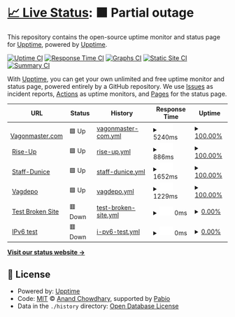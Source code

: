 # [📈 Live Status](https://demo.upptime.js.org): <!--live status--> **🟧 Partial outage**

This repository contains the open-source uptime monitor and status page for [Upptime](https://upptime.js.org), powered by [Upptime](https://github.com/upptime/upptime).

[![Uptime CI](https://github.com/upptime/upptime/workflows/Uptime%20CI/badge.svg)](https://github.com/upptime/upptime/actions?query=workflow%3A%22Uptime+CI%22)
[![Response Time CI](https://github.com/upptime/upptime/workflows/Response%20Time%20CI/badge.svg)](https://github.com/upptime/upptime/actions?query=workflow%3A%22Response+Time+CI%22)
[![Graphs CI](https://github.com/upptime/upptime/workflows/Graphs%20CI/badge.svg)](https://github.com/upptime/upptime/actions?query=workflow%3A%22Graphs+CI%22)
[![Static Site CI](https://github.com/upptime/upptime/workflows/Static%20Site%20CI/badge.svg)](https://github.com/upptime/upptime/actions?query=workflow%3A%22Static+Site+CI%22)
[![Summary CI](https://github.com/upptime/upptime/workflows/Summary%20CI/badge.svg)](https://github.com/upptime/upptime/actions?query=workflow%3A%22Summary+CI%22)

With [Upptime](https://upptime.js.org), you can get your own unlimited and free uptime monitor and status page, powered entirely by a GitHub repository. We use [Issues](https://github.com/upptime/upptime/issues) as incident reports, [Actions](https://github.com/upptime/upptime/actions) as uptime monitors, and [Pages](https://demo.upptime.js.org) for the status page.

<!--start: status pages-->
<!-- This summary is generated by Upptime (https://github.com/upptime/upptime) -->
<!-- Do not edit this manually, your changes will be overwritten -->
<!-- prettier-ignore -->
| URL | Status | History | Response Time | Uptime |
| --- | ------ | ------- | ------------- | ------ |
| <img alt="" src="https://icons.duckduckgo.com/ip3/www.vagonmaster.com.ico" height="13"> [Vagonmaster.com](https://www.vagonmaster.com) | 🟩 Up | [vagonmaster-com.yml](https://github.com/dmitry-pavlov-dunice/dunice-availability/commits/HEAD/history/vagonmaster-com.yml) | <details><summary><img alt="Response time graph" src="./graphs/vagonmaster-com/response-time-week.png" height="20"> 5240ms</summary><br><a href="https://demo.upptime.js.org/history/vagonmaster-com"><img alt="Response time 6265" src="https://img.shields.io/endpoint?url=https%3A%2F%2Fraw.githubusercontent.com%2Fdmitry-pavlov-dunice%2Fdunice-availability%2FHEAD%2Fapi%2Fvagonmaster-com%2Fresponse-time.json"></a><br><a href="https://demo.upptime.js.org/history/vagonmaster-com"><img alt="24-hour response time 4335" src="https://img.shields.io/endpoint?url=https%3A%2F%2Fraw.githubusercontent.com%2Fdmitry-pavlov-dunice%2Fdunice-availability%2FHEAD%2Fapi%2Fvagonmaster-com%2Fresponse-time-day.json"></a><br><a href="https://demo.upptime.js.org/history/vagonmaster-com"><img alt="7-day response time 5240" src="https://img.shields.io/endpoint?url=https%3A%2F%2Fraw.githubusercontent.com%2Fdmitry-pavlov-dunice%2Fdunice-availability%2FHEAD%2Fapi%2Fvagonmaster-com%2Fresponse-time-week.json"></a><br><a href="https://demo.upptime.js.org/history/vagonmaster-com"><img alt="30-day response time 7874" src="https://img.shields.io/endpoint?url=https%3A%2F%2Fraw.githubusercontent.com%2Fdmitry-pavlov-dunice%2Fdunice-availability%2FHEAD%2Fapi%2Fvagonmaster-com%2Fresponse-time-month.json"></a><br><a href="https://demo.upptime.js.org/history/vagonmaster-com"><img alt="1-year response time 6265" src="https://img.shields.io/endpoint?url=https%3A%2F%2Fraw.githubusercontent.com%2Fdmitry-pavlov-dunice%2Fdunice-availability%2FHEAD%2Fapi%2Fvagonmaster-com%2Fresponse-time-year.json"></a></details> | <details><summary><a href="https://demo.upptime.js.org/history/vagonmaster-com">100.00%</a></summary><a href="https://demo.upptime.js.org/history/vagonmaster-com"><img alt="All-time uptime 97.68%" src="https://img.shields.io/endpoint?url=https%3A%2F%2Fraw.githubusercontent.com%2Fdmitry-pavlov-dunice%2Fdunice-availability%2FHEAD%2Fapi%2Fvagonmaster-com%2Fuptime.json"></a><br><a href="https://demo.upptime.js.org/history/vagonmaster-com"><img alt="24-hour uptime 100.00%" src="https://img.shields.io/endpoint?url=https%3A%2F%2Fraw.githubusercontent.com%2Fdmitry-pavlov-dunice%2Fdunice-availability%2FHEAD%2Fapi%2Fvagonmaster-com%2Fuptime-day.json"></a><br><a href="https://demo.upptime.js.org/history/vagonmaster-com"><img alt="7-day uptime 100.00%" src="https://img.shields.io/endpoint?url=https%3A%2F%2Fraw.githubusercontent.com%2Fdmitry-pavlov-dunice%2Fdunice-availability%2FHEAD%2Fapi%2Fvagonmaster-com%2Fuptime-week.json"></a><br><a href="https://demo.upptime.js.org/history/vagonmaster-com"><img alt="30-day uptime 100.00%" src="https://img.shields.io/endpoint?url=https%3A%2F%2Fraw.githubusercontent.com%2Fdmitry-pavlov-dunice%2Fdunice-availability%2FHEAD%2Fapi%2Fvagonmaster-com%2Fuptime-month.json"></a><br><a href="https://demo.upptime.js.org/history/vagonmaster-com"><img alt="1-year uptime 97.68%" src="https://img.shields.io/endpoint?url=https%3A%2F%2Fraw.githubusercontent.com%2Fdmitry-pavlov-dunice%2Fdunice-availability%2FHEAD%2Fapi%2Fvagonmaster-com%2Fuptime-year.json"></a></details>
| <img alt="" src="https://icons.duckduckgo.com/ip3/rise-up.dunice.net.ico" height="13"> [Rise-Up](https://rise-up.dunice.net) | 🟩 Up | [rise-up.yml](https://github.com/dmitry-pavlov-dunice/dunice-availability/commits/HEAD/history/rise-up.yml) | <details><summary><img alt="Response time graph" src="./graphs/rise-up/response-time-week.png" height="20"> 886ms</summary><br><a href="https://demo.upptime.js.org/history/rise-up"><img alt="Response time 839" src="https://img.shields.io/endpoint?url=https%3A%2F%2Fraw.githubusercontent.com%2Fdmitry-pavlov-dunice%2Fdunice-availability%2FHEAD%2Fapi%2Frise-up%2Fresponse-time.json"></a><br><a href="https://demo.upptime.js.org/history/rise-up"><img alt="24-hour response time 809" src="https://img.shields.io/endpoint?url=https%3A%2F%2Fraw.githubusercontent.com%2Fdmitry-pavlov-dunice%2Fdunice-availability%2FHEAD%2Fapi%2Frise-up%2Fresponse-time-day.json"></a><br><a href="https://demo.upptime.js.org/history/rise-up"><img alt="7-day response time 886" src="https://img.shields.io/endpoint?url=https%3A%2F%2Fraw.githubusercontent.com%2Fdmitry-pavlov-dunice%2Fdunice-availability%2FHEAD%2Fapi%2Frise-up%2Fresponse-time-week.json"></a><br><a href="https://demo.upptime.js.org/history/rise-up"><img alt="30-day response time 863" src="https://img.shields.io/endpoint?url=https%3A%2F%2Fraw.githubusercontent.com%2Fdmitry-pavlov-dunice%2Fdunice-availability%2FHEAD%2Fapi%2Frise-up%2Fresponse-time-month.json"></a><br><a href="https://demo.upptime.js.org/history/rise-up"><img alt="1-year response time 839" src="https://img.shields.io/endpoint?url=https%3A%2F%2Fraw.githubusercontent.com%2Fdmitry-pavlov-dunice%2Fdunice-availability%2FHEAD%2Fapi%2Frise-up%2Fresponse-time-year.json"></a></details> | <details><summary><a href="https://demo.upptime.js.org/history/rise-up">100.00%</a></summary><a href="https://demo.upptime.js.org/history/rise-up"><img alt="All-time uptime 100.00%" src="https://img.shields.io/endpoint?url=https%3A%2F%2Fraw.githubusercontent.com%2Fdmitry-pavlov-dunice%2Fdunice-availability%2FHEAD%2Fapi%2Frise-up%2Fuptime.json"></a><br><a href="https://demo.upptime.js.org/history/rise-up"><img alt="24-hour uptime 100.00%" src="https://img.shields.io/endpoint?url=https%3A%2F%2Fraw.githubusercontent.com%2Fdmitry-pavlov-dunice%2Fdunice-availability%2FHEAD%2Fapi%2Frise-up%2Fuptime-day.json"></a><br><a href="https://demo.upptime.js.org/history/rise-up"><img alt="7-day uptime 100.00%" src="https://img.shields.io/endpoint?url=https%3A%2F%2Fraw.githubusercontent.com%2Fdmitry-pavlov-dunice%2Fdunice-availability%2FHEAD%2Fapi%2Frise-up%2Fuptime-week.json"></a><br><a href="https://demo.upptime.js.org/history/rise-up"><img alt="30-day uptime 100.00%" src="https://img.shields.io/endpoint?url=https%3A%2F%2Fraw.githubusercontent.com%2Fdmitry-pavlov-dunice%2Fdunice-availability%2FHEAD%2Fapi%2Frise-up%2Fuptime-month.json"></a><br><a href="https://demo.upptime.js.org/history/rise-up"><img alt="1-year uptime 100.00%" src="https://img.shields.io/endpoint?url=https%3A%2F%2Fraw.githubusercontent.com%2Fdmitry-pavlov-dunice%2Fdunice-availability%2FHEAD%2Fapi%2Frise-up%2Fuptime-year.json"></a></details>
| <img alt="" src="https://icons.duckduckgo.com/ip3/staff.dunice.net.ico" height="13"> [Staff-Dunice](https://staff.dunice.net/) | 🟩 Up | [staff-dunice.yml](https://github.com/dmitry-pavlov-dunice/dunice-availability/commits/HEAD/history/staff-dunice.yml) | <details><summary><img alt="Response time graph" src="./graphs/staff-dunice/response-time-week.png" height="20"> 1652ms</summary><br><a href="https://demo.upptime.js.org/history/staff-dunice"><img alt="Response time 1585" src="https://img.shields.io/endpoint?url=https%3A%2F%2Fraw.githubusercontent.com%2Fdmitry-pavlov-dunice%2Fdunice-availability%2FHEAD%2Fapi%2Fstaff-dunice%2Fresponse-time.json"></a><br><a href="https://demo.upptime.js.org/history/staff-dunice"><img alt="24-hour response time 1960" src="https://img.shields.io/endpoint?url=https%3A%2F%2Fraw.githubusercontent.com%2Fdmitry-pavlov-dunice%2Fdunice-availability%2FHEAD%2Fapi%2Fstaff-dunice%2Fresponse-time-day.json"></a><br><a href="https://demo.upptime.js.org/history/staff-dunice"><img alt="7-day response time 1652" src="https://img.shields.io/endpoint?url=https%3A%2F%2Fraw.githubusercontent.com%2Fdmitry-pavlov-dunice%2Fdunice-availability%2FHEAD%2Fapi%2Fstaff-dunice%2Fresponse-time-week.json"></a><br><a href="https://demo.upptime.js.org/history/staff-dunice"><img alt="30-day response time 1616" src="https://img.shields.io/endpoint?url=https%3A%2F%2Fraw.githubusercontent.com%2Fdmitry-pavlov-dunice%2Fdunice-availability%2FHEAD%2Fapi%2Fstaff-dunice%2Fresponse-time-month.json"></a><br><a href="https://demo.upptime.js.org/history/staff-dunice"><img alt="1-year response time 1585" src="https://img.shields.io/endpoint?url=https%3A%2F%2Fraw.githubusercontent.com%2Fdmitry-pavlov-dunice%2Fdunice-availability%2FHEAD%2Fapi%2Fstaff-dunice%2Fresponse-time-year.json"></a></details> | <details><summary><a href="https://demo.upptime.js.org/history/staff-dunice">100.00%</a></summary><a href="https://demo.upptime.js.org/history/staff-dunice"><img alt="All-time uptime 99.98%" src="https://img.shields.io/endpoint?url=https%3A%2F%2Fraw.githubusercontent.com%2Fdmitry-pavlov-dunice%2Fdunice-availability%2FHEAD%2Fapi%2Fstaff-dunice%2Fuptime.json"></a><br><a href="https://demo.upptime.js.org/history/staff-dunice"><img alt="24-hour uptime 100.00%" src="https://img.shields.io/endpoint?url=https%3A%2F%2Fraw.githubusercontent.com%2Fdmitry-pavlov-dunice%2Fdunice-availability%2FHEAD%2Fapi%2Fstaff-dunice%2Fuptime-day.json"></a><br><a href="https://demo.upptime.js.org/history/staff-dunice"><img alt="7-day uptime 100.00%" src="https://img.shields.io/endpoint?url=https%3A%2F%2Fraw.githubusercontent.com%2Fdmitry-pavlov-dunice%2Fdunice-availability%2FHEAD%2Fapi%2Fstaff-dunice%2Fuptime-week.json"></a><br><a href="https://demo.upptime.js.org/history/staff-dunice"><img alt="30-day uptime 99.94%" src="https://img.shields.io/endpoint?url=https%3A%2F%2Fraw.githubusercontent.com%2Fdmitry-pavlov-dunice%2Fdunice-availability%2FHEAD%2Fapi%2Fstaff-dunice%2Fuptime-month.json"></a><br><a href="https://demo.upptime.js.org/history/staff-dunice"><img alt="1-year uptime 99.98%" src="https://img.shields.io/endpoint?url=https%3A%2F%2Fraw.githubusercontent.com%2Fdmitry-pavlov-dunice%2Fdunice-availability%2FHEAD%2Fapi%2Fstaff-dunice%2Fuptime-year.json"></a></details>
| <img alt="" src="https://icons.duckduckgo.com/ip3/vagdepo.kz.ico" height="13"> [Vagdepo](https://vagdepo.kz/) | 🟩 Up | [vagdepo.yml](https://github.com/dmitry-pavlov-dunice/dunice-availability/commits/HEAD/history/vagdepo.yml) | <details><summary><img alt="Response time graph" src="./graphs/vagdepo/response-time-week.png" height="20"> 1229ms</summary><br><a href="https://demo.upptime.js.org/history/vagdepo"><img alt="Response time 1145" src="https://img.shields.io/endpoint?url=https%3A%2F%2Fraw.githubusercontent.com%2Fdmitry-pavlov-dunice%2Fdunice-availability%2FHEAD%2Fapi%2Fvagdepo%2Fresponse-time.json"></a><br><a href="https://demo.upptime.js.org/history/vagdepo"><img alt="24-hour response time 1289" src="https://img.shields.io/endpoint?url=https%3A%2F%2Fraw.githubusercontent.com%2Fdmitry-pavlov-dunice%2Fdunice-availability%2FHEAD%2Fapi%2Fvagdepo%2Fresponse-time-day.json"></a><br><a href="https://demo.upptime.js.org/history/vagdepo"><img alt="7-day response time 1229" src="https://img.shields.io/endpoint?url=https%3A%2F%2Fraw.githubusercontent.com%2Fdmitry-pavlov-dunice%2Fdunice-availability%2FHEAD%2Fapi%2Fvagdepo%2Fresponse-time-week.json"></a><br><a href="https://demo.upptime.js.org/history/vagdepo"><img alt="30-day response time 1285" src="https://img.shields.io/endpoint?url=https%3A%2F%2Fraw.githubusercontent.com%2Fdmitry-pavlov-dunice%2Fdunice-availability%2FHEAD%2Fapi%2Fvagdepo%2Fresponse-time-month.json"></a><br><a href="https://demo.upptime.js.org/history/vagdepo"><img alt="1-year response time 1145" src="https://img.shields.io/endpoint?url=https%3A%2F%2Fraw.githubusercontent.com%2Fdmitry-pavlov-dunice%2Fdunice-availability%2FHEAD%2Fapi%2Fvagdepo%2Fresponse-time-year.json"></a></details> | <details><summary><a href="https://demo.upptime.js.org/history/vagdepo">100.00%</a></summary><a href="https://demo.upptime.js.org/history/vagdepo"><img alt="All-time uptime 100.00%" src="https://img.shields.io/endpoint?url=https%3A%2F%2Fraw.githubusercontent.com%2Fdmitry-pavlov-dunice%2Fdunice-availability%2FHEAD%2Fapi%2Fvagdepo%2Fuptime.json"></a><br><a href="https://demo.upptime.js.org/history/vagdepo"><img alt="24-hour uptime 100.00%" src="https://img.shields.io/endpoint?url=https%3A%2F%2Fraw.githubusercontent.com%2Fdmitry-pavlov-dunice%2Fdunice-availability%2FHEAD%2Fapi%2Fvagdepo%2Fuptime-day.json"></a><br><a href="https://demo.upptime.js.org/history/vagdepo"><img alt="7-day uptime 100.00%" src="https://img.shields.io/endpoint?url=https%3A%2F%2Fraw.githubusercontent.com%2Fdmitry-pavlov-dunice%2Fdunice-availability%2FHEAD%2Fapi%2Fvagdepo%2Fuptime-week.json"></a><br><a href="https://demo.upptime.js.org/history/vagdepo"><img alt="30-day uptime 100.00%" src="https://img.shields.io/endpoint?url=https%3A%2F%2Fraw.githubusercontent.com%2Fdmitry-pavlov-dunice%2Fdunice-availability%2FHEAD%2Fapi%2Fvagdepo%2Fuptime-month.json"></a><br><a href="https://demo.upptime.js.org/history/vagdepo"><img alt="1-year uptime 100.00%" src="https://img.shields.io/endpoint?url=https%3A%2F%2Fraw.githubusercontent.com%2Fdmitry-pavlov-dunice%2Fdunice-availability%2FHEAD%2Fapi%2Fvagdepo%2Fuptime-year.json"></a></details>
| <img alt="" src="https://icons.duckduckgo.com/ip3/thissitedoesnotexist.koj.co.ico" height="13"> [Test Broken Site](https://thissitedoesnotexist.koj.co) | 🟥 Down | [test-broken-site.yml](https://github.com/dmitry-pavlov-dunice/dunice-availability/commits/HEAD/history/test-broken-site.yml) | <details><summary><img alt="Response time graph" src="./graphs/test-broken-site/response-time-week.png" height="20"> 0ms</summary><br><a href="https://demo.upptime.js.org/history/test-broken-site"><img alt="Response time 0" src="https://img.shields.io/endpoint?url=https%3A%2F%2Fraw.githubusercontent.com%2Fdmitry-pavlov-dunice%2Fdunice-availability%2FHEAD%2Fapi%2Ftest-broken-site%2Fresponse-time.json"></a><br><a href="https://demo.upptime.js.org/history/test-broken-site"><img alt="24-hour response time 0" src="https://img.shields.io/endpoint?url=https%3A%2F%2Fraw.githubusercontent.com%2Fdmitry-pavlov-dunice%2Fdunice-availability%2FHEAD%2Fapi%2Ftest-broken-site%2Fresponse-time-day.json"></a><br><a href="https://demo.upptime.js.org/history/test-broken-site"><img alt="7-day response time 0" src="https://img.shields.io/endpoint?url=https%3A%2F%2Fraw.githubusercontent.com%2Fdmitry-pavlov-dunice%2Fdunice-availability%2FHEAD%2Fapi%2Ftest-broken-site%2Fresponse-time-week.json"></a><br><a href="https://demo.upptime.js.org/history/test-broken-site"><img alt="30-day response time 0" src="https://img.shields.io/endpoint?url=https%3A%2F%2Fraw.githubusercontent.com%2Fdmitry-pavlov-dunice%2Fdunice-availability%2FHEAD%2Fapi%2Ftest-broken-site%2Fresponse-time-month.json"></a><br><a href="https://demo.upptime.js.org/history/test-broken-site"><img alt="1-year response time 0" src="https://img.shields.io/endpoint?url=https%3A%2F%2Fraw.githubusercontent.com%2Fdmitry-pavlov-dunice%2Fdunice-availability%2FHEAD%2Fapi%2Ftest-broken-site%2Fresponse-time-year.json"></a></details> | <details><summary><a href="https://demo.upptime.js.org/history/test-broken-site">0.00%</a></summary><a href="https://demo.upptime.js.org/history/test-broken-site"><img alt="All-time uptime 0.00%" src="https://img.shields.io/endpoint?url=https%3A%2F%2Fraw.githubusercontent.com%2Fdmitry-pavlov-dunice%2Fdunice-availability%2FHEAD%2Fapi%2Ftest-broken-site%2Fuptime.json"></a><br><a href="https://demo.upptime.js.org/history/test-broken-site"><img alt="24-hour uptime 0.00%" src="https://img.shields.io/endpoint?url=https%3A%2F%2Fraw.githubusercontent.com%2Fdmitry-pavlov-dunice%2Fdunice-availability%2FHEAD%2Fapi%2Ftest-broken-site%2Fuptime-day.json"></a><br><a href="https://demo.upptime.js.org/history/test-broken-site"><img alt="7-day uptime 0.00%" src="https://img.shields.io/endpoint?url=https%3A%2F%2Fraw.githubusercontent.com%2Fdmitry-pavlov-dunice%2Fdunice-availability%2FHEAD%2Fapi%2Ftest-broken-site%2Fuptime-week.json"></a><br><a href="https://demo.upptime.js.org/history/test-broken-site"><img alt="30-day uptime 1.38%" src="https://img.shields.io/endpoint?url=https%3A%2F%2Fraw.githubusercontent.com%2Fdmitry-pavlov-dunice%2Fdunice-availability%2FHEAD%2Fapi%2Ftest-broken-site%2Fuptime-month.json"></a><br><a href="https://demo.upptime.js.org/history/test-broken-site"><img alt="1-year uptime 0.00%" src="https://img.shields.io/endpoint?url=https%3A%2F%2Fraw.githubusercontent.com%2Fdmitry-pavlov-dunice%2Fdunice-availability%2FHEAD%2Fapi%2Ftest-broken-site%2Fuptime-year.json"></a></details>
| <img alt="" src="https://icons.duckduckgo.com/ip3/null.ico" height="13"> [IPv6 test](forwardemail.net) | 🟥 Down | [i-pv6-test.yml](https://github.com/dmitry-pavlov-dunice/dunice-availability/commits/HEAD/history/i-pv6-test.yml) | <details><summary><img alt="Response time graph" src="./graphs/i-pv6-test/response-time-week.png" height="20"> 0ms</summary><br><a href="https://demo.upptime.js.org/history/i-pv6-test"><img alt="Response time 0" src="https://img.shields.io/endpoint?url=https%3A%2F%2Fraw.githubusercontent.com%2Fdmitry-pavlov-dunice%2Fdunice-availability%2FHEAD%2Fapi%2Fi-pv6-test%2Fresponse-time.json"></a><br><a href="https://demo.upptime.js.org/history/i-pv6-test"><img alt="24-hour response time 0" src="https://img.shields.io/endpoint?url=https%3A%2F%2Fraw.githubusercontent.com%2Fdmitry-pavlov-dunice%2Fdunice-availability%2FHEAD%2Fapi%2Fi-pv6-test%2Fresponse-time-day.json"></a><br><a href="https://demo.upptime.js.org/history/i-pv6-test"><img alt="7-day response time 0" src="https://img.shields.io/endpoint?url=https%3A%2F%2Fraw.githubusercontent.com%2Fdmitry-pavlov-dunice%2Fdunice-availability%2FHEAD%2Fapi%2Fi-pv6-test%2Fresponse-time-week.json"></a><br><a href="https://demo.upptime.js.org/history/i-pv6-test"><img alt="30-day response time 0" src="https://img.shields.io/endpoint?url=https%3A%2F%2Fraw.githubusercontent.com%2Fdmitry-pavlov-dunice%2Fdunice-availability%2FHEAD%2Fapi%2Fi-pv6-test%2Fresponse-time-month.json"></a><br><a href="https://demo.upptime.js.org/history/i-pv6-test"><img alt="1-year response time 0" src="https://img.shields.io/endpoint?url=https%3A%2F%2Fraw.githubusercontent.com%2Fdmitry-pavlov-dunice%2Fdunice-availability%2FHEAD%2Fapi%2Fi-pv6-test%2Fresponse-time-year.json"></a></details> | <details><summary><a href="https://demo.upptime.js.org/history/i-pv6-test">0.00%</a></summary><a href="https://demo.upptime.js.org/history/i-pv6-test"><img alt="All-time uptime 0.00%" src="https://img.shields.io/endpoint?url=https%3A%2F%2Fraw.githubusercontent.com%2Fdmitry-pavlov-dunice%2Fdunice-availability%2FHEAD%2Fapi%2Fi-pv6-test%2Fuptime.json"></a><br><a href="https://demo.upptime.js.org/history/i-pv6-test"><img alt="24-hour uptime 0.00%" src="https://img.shields.io/endpoint?url=https%3A%2F%2Fraw.githubusercontent.com%2Fdmitry-pavlov-dunice%2Fdunice-availability%2FHEAD%2Fapi%2Fi-pv6-test%2Fuptime-day.json"></a><br><a href="https://demo.upptime.js.org/history/i-pv6-test"><img alt="7-day uptime 0.00%" src="https://img.shields.io/endpoint?url=https%3A%2F%2Fraw.githubusercontent.com%2Fdmitry-pavlov-dunice%2Fdunice-availability%2FHEAD%2Fapi%2Fi-pv6-test%2Fuptime-week.json"></a><br><a href="https://demo.upptime.js.org/history/i-pv6-test"><img alt="30-day uptime 1.38%" src="https://img.shields.io/endpoint?url=https%3A%2F%2Fraw.githubusercontent.com%2Fdmitry-pavlov-dunice%2Fdunice-availability%2FHEAD%2Fapi%2Fi-pv6-test%2Fuptime-month.json"></a><br><a href="https://demo.upptime.js.org/history/i-pv6-test"><img alt="1-year uptime 0.00%" src="https://img.shields.io/endpoint?url=https%3A%2F%2Fraw.githubusercontent.com%2Fdmitry-pavlov-dunice%2Fdunice-availability%2FHEAD%2Fapi%2Fi-pv6-test%2Fuptime-year.json"></a></details>

<!--end: status pages-->

[**Visit our status website →**](https://demo.upptime.js.org)

## 📄 License

- Powered by: [Upptime](https://github.com/upptime/upptime)
- Code: [MIT](./LICENSE) © [Anand Chowdhary](https://anandchowdhary.com), supported by [Pabio](https://pabio.com)
- Data in the `./history` directory: [Open Database License](https://opendatacommons.org/licenses/odbl/1-0/)
